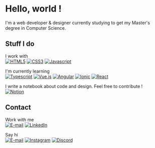 # Hello, world !

I'm a web developer & designer currently studying to get my Master's degree in Computer Science.

## Stuff I do

I work with<br>
[![HTML5](https://img.shields.io/badge/HTML5-f06529?style=flat&logo=html5&logoColor=white)](https://github.com/satche?tab=repositories&language=html)
[![CSS3](https://img.shields.io/badge/CSS3-2965f1?style=flat&logo=css3&logoColor=white)](https://github.com/satche?tab=repositories&language=css)
[![Javascript](https://img.shields.io/badge/JavaScript-bf9414?style=flat&logo=javascript&logoColor=white)](https://github.com/satche?tab=repositories&language=javascript)

I'm currently learning<br>
[![Typescript](https://img.shields.io/badge/Typescript-083061?style=flat&logo=Typescript&logoColor=white)](https://github.com/satche?tab=repositories&language=typescript)
[![Vue.js](https://img.shields.io/badge/Vue.js-3fb27f?style=flat&logo=vue.js&logoColor=white)](https://github.com/satche?tab=repositories&language=vue)
[![Angular](https://img.shields.io/badge/Angular-de0731?style=flat&logo=Angular&logoColor=white)](https://github.com/satche?tab=repositories&q=angular)
[![Ionic](https://img.shields.io/badge/Ionic-3581ff?style=flat&logo=Ionic&logoColor=white)](https://github.com/satche?tab=repositories&q=ionic)
[![React](https://img.shields.io/badge/React-5597aa?style=flat&logo=react&logoColor=white)](https://github.com/satche?tab=repositories&language=react)

<!-- A list of techno I play with, irrelevant to show… for now !
[![Laravel](https://img.shields.io/badge/Laravel-ef3b2d?style=flat&logo=laravel&logoColor=white)](https://github.com/satche?tab=repositories&language=blade)
-->

I write a notebook about code and design. Feel free to contribute !<br>
[![Notion](https://img.shields.io/badge/Notion-000?style=flat&logo=notion&logoColor=white)](https://code-and-design.notion.site)

## Contact

Work with me<br>
[![E-mail](https://img.shields.io/badge/info@thomas–robert.ch-5b5d60?style=flat&logo=mail.ru&logoColor=white)](mailto:info@thomas-robert.ch)
[![LinkedIn](https://img.shields.io/badge/thomas–robert–dev-0077b5?style=flat&logo=LinkedIn&logoColor=white)](https://www.linkedin.com/in/thomas-robert-dev/)

Say hi<br>
[![E-mail](https://img.shields.io/badge/info@satche.ch-5b5d60?style=flat&logo=mail.ru&logoColor=white)](mailto:info@satche.ch)
[![Instagram](https://img.shields.io/badge/@satche.ch-dd247d?style=flat&logo=instagram&logoColor=white)](https://instagram.com/satche.ch)
[![Discord](https://img.shields.io/badge/Satche%235901-7982da?style=flat&logo=discord&logoColor=white)](https://discord.com/users/623403349240446986)
